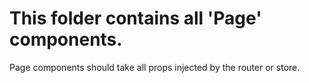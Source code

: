 # This folder contains all 'Page' components.

Page components should take all props injected by the router or store.